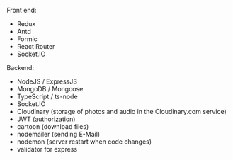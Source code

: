 Front end:

- Redux
- Antd
- Formic
- React Router
- Socket.IO

Backend:

- NodeJS / ExpressJS
- MongoDB / Mongoose
- TypeScript / ts-node
- Socket.IO
- Cloudinary (storage of photos and audio in the Cloudinary.com service)
- JWT (authorization)
- cartoon (download files)
- nodemailer (sending E-Mail)
- nodemon (server restart when code changes)
- validator for express
